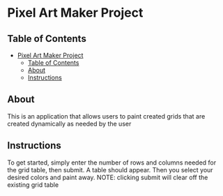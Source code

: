 # Pixel Art Maker Project

## Table of Contents

- [Pixel Art Maker Project](#pixel-art-maker-project)
  - [Table of Contents](#table-of-contents)
  - [About](#about)
  - [Instructions](#instructions)

## About

This is an application that allows users to paint created grids that are created dynamically as needed by the user

## Instructions

To get started, simply enter the number of rows and columns needed for the grid table, then submit.
A table should appear. Then you select your desired colors and paint away.
NOTE: clicking submit will clear off the existing grid table
